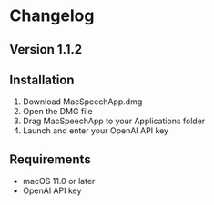# Changelog

## Version 1.1.2

## Installation

1. Download MacSpeechApp.dmg
2. Open the DMG file
3. Drag MacSpeechApp to your Applications folder
4. Launch and enter your OpenAI API key

## Requirements

- macOS 11.0 or later
- OpenAI API key
